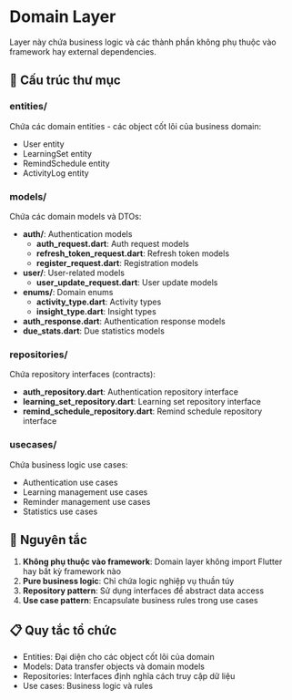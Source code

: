 # Domain Layer

Layer này chứa business logic và các thành phần không phụ thuộc vào framework hay external dependencies.

## 📁 Cấu trúc thư mục

### entities/
Chứa các domain entities - các object cốt lõi của business domain:
- User entity
- LearningSet entity
- RemindSchedule entity
- ActivityLog entity

### models/
Chứa các domain models và DTOs:
- **auth/**: Authentication models
  - **auth_request.dart**: Auth request models
  - **refresh_token_request.dart**: Refresh token models
  - **register_request.dart**: Registration models
- **user/**: User-related models
  - **user_update_request.dart**: User update models
- **enums/**: Domain enums
  - **activity_type.dart**: Activity types
  - **insight_type.dart**: Insight types
- **auth_response.dart**: Authentication response models
- **due_stats.dart**: Due statistics models

### repositories/
Chứa repository interfaces (contracts):
- **auth_repository.dart**: Authentication repository interface
- **learning_set_repository.dart**: Learning set repository interface
- **remind_schedule_repository.dart**: Remind schedule repository interface

### usecases/
Chứa business logic use cases:
- Authentication use cases
- Learning management use cases
- Reminder management use cases
- Statistics use cases

## 🔧 Nguyên tắc

1. **Không phụ thuộc vào framework**: Domain layer không import Flutter hay bất kỳ framework nào
2. **Pure business logic**: Chỉ chứa logic nghiệp vụ thuần túy
3. **Repository pattern**: Sử dụng interfaces để abstract data access
4. **Use case pattern**: Encapsulate business rules trong use cases

## 📋 Quy tắc tổ chức

- Entities: Đại diện cho các object cốt lõi của domain
- Models: Data transfer objects và domain models
- Repositories: Interfaces định nghĩa cách truy cập dữ liệu
- Use cases: Business logic và rules
